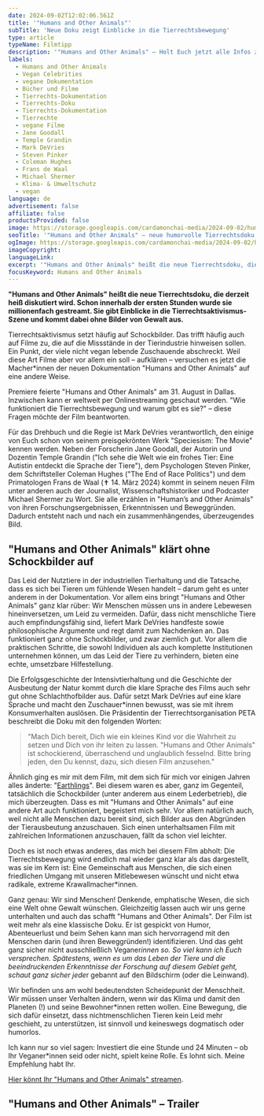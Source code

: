 ```yaml
---
date: 2024-09-02T12:02:06.561Z
title: '"Humans and Other Animals"'
subTitle: 'Neue Doku zeigt Einblicke in die Tierrechtsbewegung'
type: article
typeName: Filmtipp
description: '"Humans and Other Animals" – Holt Euch jetzt alle Infos zur humorvollen Doku rund um die Tierrechtsbewegung ohne Schockbilder. Jetzt streamen!'
labels:
  - Humans and Other Animals
  - Vegan Celebrities
  - vegane Dokumentation
  - Bücher und Filme
  - Tierrechts-Dokumentation
  - Tierrechts-Doku
  - Tierrechts-Dokumentation
  - Tierrechte
  - vegane Filme
  - Jane Goodall
  - Temple Grandin
  - Mark DeVries
  - Steven Pinker
  - Coleman Hughes
  - Frans de Waal
  - Michael Shermer
  - Klima- & Umweltschutz
  - vegan
language: de
advertisement: false
affiliate: false
productsProvided: false
image: https://storage.googleapis.com/cardamonchai-media/2024-09-02/humans-and-other-animals-soundsvegan-com-jpg-imagine-181818_332d2d_1024_768/640.webp
seoTitle: '"Humans and Other Animals" – neue humorvolle Tierrechtsdoku'
ogImage: https://storage.googleapis.com/cardamonchai-media/2024-09-02/humans-and-other-animals-soundsvegan-com-og-jpg-imagine-181818_3b3434_1200_628/640.webp
imageCopyright:
languageLink:
excerpt: '"Humans and Other Animals" heißt die neue Tierrechtsdoku, die derzeit heiß diskutiert wird. Schon innerhalb der ersten Stunden wurde sie millionenfach gestreamt. Sie gibt Einblicke in die Tierrechtsaktivismus-"Szene und kommt dabei ohne Bilder von Gewalt aus. Erfahrt hier alles über den Film!'
focusKeyword: Humans and Other Animals
---
```


**"Humans and Other Animals" heißt die neue Tierrechtsdoku, die derzeit heiß diskutiert wird. Schon innerhalb der ersten Stunden wurde sie millionenfach gestreamt. Sie gibt Einblicke in die Tierrechtsaktivismus-Szene und kommt dabei ohne Bilder von Gewalt aus.**

Tierrechtsaktivismus setzt häufig auf Schockbilder. Das trifft häufig auch auf Filme zu, die auf die Missstände in der Tierindustrie hinweisen sollen. Ein Punkt, der viele nicht vegan lebende Zuschauende abschreckt. Weil diese Art Filme aber vor allem ein soll – aufklären – versuchen es jetzt die Macher\*innen der neuen Dokumentation "Humans and Other Animals" auf eine andere Weise.

Premiere feierte "Humans and Other Animals" am 31. August in Dallas. Inzwischen kann er weltweit per Onlinestreaming geschaut werden. "Wie funktioniert die Tierrechtsbewegung und warum gibt es sie?" – diese Fragen möchte der Film beantworten.

Für das Drehbuch und die Regie ist Mark DeVries verantwortlich, den einige von Euch schon von seinem preisgekrönten Werk "Speciesism: The Movie" kennen werden. Neben der Forscherin Jane Goodall, der Autorin und Dozentin Temple Grandin ("Ich sehe die Welt wie ein frohes Tier: Eine Autistin entdeckt die Sprache der Tiere"), dem Psychologen Steven Pinker, dem Schriftsteller Coleman Hughes ("The End of Race Politics") und dem Pri­ma­to­lo­gen Frans de Waal (✝ 14. März 2024) kommt in seinem neuen Film unter anderen auch der Journalist, Wissenschaftshistoriker und Podcaster Michael Shermer zu Wort. Sie alle erzählen in "Human’s and Other Animals" von ihren Forschungsergebnissen, Erkenntnissen und Beweggründen. Dadurch entsteht nach und nach ein zusammenhängendes, überzeugendes Bild.

## "Humans and Other Animals" klärt ohne Schockbilder auf

Das Leid der Nutztiere in der industriellen Tierhaltung und die Tatsache, dass es sich bei Tieren um fühlende Wesen handelt – darum geht es unter anderem in der Dokumentation. Vor allem eins bringt "Humans and Other Animals" ganz klar rüber: Wir Menschen müssen uns in andere Lebewesen hineinversetzen, um Leid zu vermeiden. Dafür, dass nicht menschliche Tiere auch empfindungsfähig sind, liefert Mark DeVries handfeste sowie philosophische Argumente und regt damit zum Nachdenken an. Das funktioniert ganz ohne Schockbilder, und zwar ziemlich gut. Vor allem die praktischen Schritte, die sowohl Individuen als auch komplette Institutionen unternehmen können, um das Leid der Tiere zu verhindern, bieten eine echte, umsetzbare Hilfestellung.

Die Erfolgsgeschichte der Intensivtierhaltung und die Geschichte der Ausbeutung der Natur kommt durch die klare Sprache des Films auch sehr gut ohne Schlachthofbilder aus. Dafür setzt Mark DeVries auf eine klare Sprache und macht den Zuschauer\*innen bewusst, was sie mit ihrem Konsumverhalten auslösen. Die Präsidentin der Tierrechtsorganisation PETA beschreibt die Doku mit den folgenden Worten:

> "Mach Dich bereit, Dich wie ein kleines Kind vor die Wahrheit zu setzen und Dich von ihr leiten zu lassen. "Humans and Other Animals" ist schockierend, überraschend und unglaublich fesselnd. Bitte bring jeden, den Du kennst, dazu, sich diesen Film anzusehen."

Ähnlich ging es mir mit dem Film, mit dem sich für mich vor einigen Jahren alles änderte: "[Earthlings](/2020/07/earthlings/)". Bei diesem waren es aber, ganz im Gegenteil, tatsächlich die Schockbilder (unter anderem aus einem Lederbetrieb), die mich überzeugten. Dass es mit "Humans and Other Animals" auf eine andere Art auch funktioniert, begeistert mich sehr. Vor allem natürlich auch, weil nicht alle Menschen dazu bereit sind, sich Bilder aus den Abgründen der Tierausbeutung anzuschauen. Sich einen unterhaltsamen Film mit zahlreichen Informationen anzuschauen, fällt da schon viel leichter.

Doch es ist noch etwas anderes, das mich bei diesem Film abholt: Die Tierrechtsbewegung wird endlich mal wieder ganz klar als das dargestellt, was sie im Kern ist: Eine Gemeinschaft aus Menschen, die sich einen friedlichen Umgang mit unseren Mitlebewesen wünscht und nicht etwa radikale, extreme Krawallmacher\*innen.

Ganz genau: Wir sind Menschen! Denkende, emphatische Wesen, die sich eine Welt ohne Gewalt wünschen. Gleichzeitig lassen auch wir uns gerne unterhalten und auch das schafft "Humans and Other Animals". Der Film ist weit mehr als eine klassische Doku. Er ist gespickt von Humor, Abenteuerlust und beim Sehen kann man sich hervorragend mit den Menschen darin (und ihren Beweggründen!) identifizieren. Und das geht ganz sicher nicht ausschließlich Veganer*innen so. So viel kann ich Euch versprechen. Spätestens, wenn es um das Leben der Tiere und die beeindruckenden Erkenntnisse der Forschung auf diesem Gebiet geht, schaut ganz sicher jede*r gebannt auf den Bildschirm (oder die Leinwand).

Wir befinden uns am wohl bedeutendsten Scheidepunkt der Menschheit. Wir müssen unser Verhalten ändern, wenn wir das Klima und damit den Planeten (!) und seine Bewohner\*innen retten wollen. Eine Bewegung, die sich dafür einsetzt, dass nichtmenschlichen Tieren kein Leid mehr geschieht, zu unterstützen, ist sinnvoll und keineswegs dogmatisch oder humorlos.

Ich kann nur so viel sagen: Investiert die eine Stunde und 24 Minuten – ob Ihr Veganer\*innen seid oder nicht, spielt keine Rolle. Es lohnt sich. Meine Empfehlung habt Ihr.

[Hier könnt Ihr "Humans and Other Animals" streamen](https://www.humansandotheranimalsmovie.com/watch).

## "Humans and Other Animals" – Trailer

<YouTube id="RTeqgURV0-A" />
